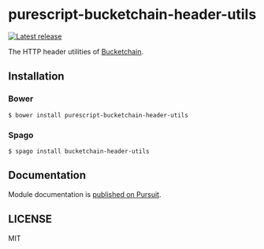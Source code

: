 # purescript-bucketchain-header-utils

[![Latest release](http://img.shields.io/github/release/Bucketchain/purescript-bucketchain-header-utils.svg)](https://github.com/Bucketchain/purescript-bucketchain-header-utils/releases)

The HTTP header utilities of [Bucketchain](https://github.com/Bucketchain/purescript-bucketchain).

## Installation

### Bower

```
$ bower install purescript-bucketchain-header-utils
```

### Spago

```
$ spago install bucketchain-header-utils
```

## Documentation

Module documentation is [published on Pursuit](http://pursuit.purescript.org/packages/purescript-bucketchain-header-utils).

## LICENSE

MIT
